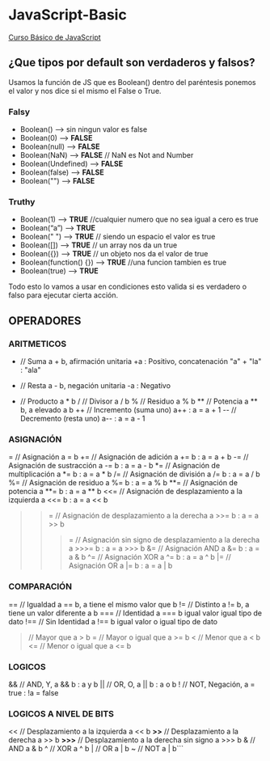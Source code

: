 # JavaScript-Basic

[Curso Básico de JavaScript](https://platzi.com/cursos/basico-javascript/)

## ¿Que tipos por default son verdaderos y falsos?

Usamos la función de JS que es Boolean() dentro del paréntesis ponemos el valor y nos dice si el mismo el False o True.

### Falsy

- Boolean() —> sin ningun valor es false
- Boolean(0) —> **FALSE**
- Boolean(null) —> **FALSE**
- Boolean(NaN) —> **FALSE** // NaN es Not and Number
- Boolean(Undefined) —> **FALSE**
- Boolean(false) —> **FALSE**
- Boolean("") —> **FALSE**

### Truthy
- Boolean(1) —> **TRUE** //cualquier numero que no sea igual a cero es true
- Boolean(“a”) —> **TRUE**
- Boolean(" ") —> **TRUE** // siendo un espacio el valor es true
- Boolean([]) —> **TRUE** // un array nos da un true
- Boolean({}) —> **TRUE** // un objeto nos da el valor de true
- Boolean(function() {}) —> **TRUE** //una funcion tambien es true
- Boolean(true) —> **TRUE**

Todo esto lo vamos a usar en condiciones esto valida si es verdadero o falso para ejecutar cierta acción.

## OPERADORES

### ARITMETICOS
+ // Suma a + b,  afirmación unitaria +a : Positivo, concatenación "a" + "la" : "ala"
- // Resta a - b, negación unitaria -a : Negativo
* // Producto a * b
/ // Divisor a / b
% // Residuo a % b
** // Potencia a ** b, a elevado a b
++ // Incremento (suma uno) a++ : a = a + 1
-- // Decremento (resta uno) a-- : a = a - 1

### ASIGNACIÓN
= // Asignación a = b
+= // Asignación de adición  a += b : a = a + b
-= // Asignación de sustracción  a -= b : a = a - b
*= // Asignación de multiplicación  a *= b : a = a * b
/= // Asignación de división  a /= b : a = a / b
%= // Asignación de residuo  a %= b : a = a % b
**= // Asignación de potencia  a **= b : a = a ** b
<<= // Asignación de desplazamiento a la izquierda  a <<= b : a = a << b
>>= // Asignación de desplazamiento a la derecha  a >>= b : a = a >> b
>>>= // Asignación sin signo de desplazamiento a la derecha  a >>>= b : a = a >>> b
&= // Asignación AND  a &= b : a = a & b
^= // Asignación XOR  a ^= b : a = a ^ b
|= // Asignación OR  a |= b : a = a | b

### COMPARACIÓN
== // Igualdad a == b, a tiene el mismo valor que b
!= // Distinto a != b, a tiene un valor diferente a b
=== // Identidad a === b igual valor igual tipo de dato
!== // Sin Identidad a !== b igual valor o igual tipo de dato
> // Mayor que a > b
>= // Mayor o igual que a >= b
< // Menor que a < b
<= // Menor o igual que a <= b

### LOGICOS
&& // AND, Y, a && b : a y b
|| // OR, O, a || b : a o b
! // NOT, Negación, a = true : !a = false

### LOGICOS A NIVEL DE BITS
<< // Desplazamiento a la izquierda  a << b
**>>** // Desplazamiento a la derecha  a >> b
**>>>** // Desplazamiento a la derecha sin signo  a >>> b
& // AND  a & b
^ // XOR  a ^ b
| // OR  a | b
~ // NOT  a | b```

